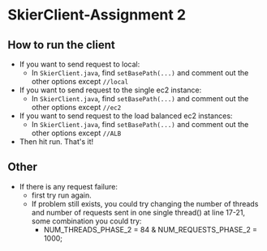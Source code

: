 # SkierClient-Assignment 2

## How to run the client
- If you want to send request to local:
  - In ```SkierClient.java```, find ```setBasePath(...)``` and comment out the other options except ````//local````
- If you want to send request to the single ec2 instance:
  - In ```SkierClient.java```, find ```setBasePath(...)``` and comment out the other options except ````//ec2````
- If you want to send request to the load balanced ec2 instances:
  - In ```SkierClient.java```, find ```setBasePath(...)``` and comment out the other options except ````//ALB````
- Then hit run. That's it!



## Other
- If there is any request failure:
  - first try run again.
  - If problem still exists, you
    could try changing the number of threads and number of requests sent in one single
    thread()  at line 17-21, some combination you could try:
    - NUM_THREADS_PHASE_2 = 84 & NUM_REQUESTS_PHASE_2 = 1000;


